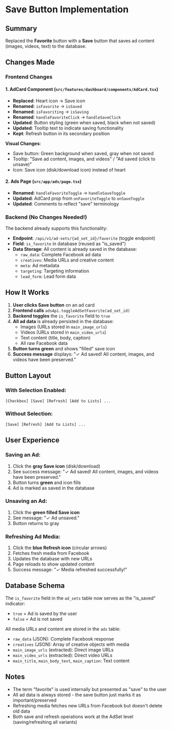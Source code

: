 # Save Button Implementation

## Summary
Replaced the **Favorite** button with a **Save** button that saves ad content (images, videos, text) to the database.

## Changes Made

### Frontend Changes

#### 1. AdCard Component (`src/features/dashboard/components/AdCard.tsx`)
- **Replaced**: Heart icon → Save icon
- **Renamed**: `isFavorite` → `isSaved`
- **Renamed**: `isFavoriting` → `isSaving`
- **Renamed**: `handleFavoriteClick` → `handleSaveClick`
- **Updated**: Button styling (green when saved, black when not saved)
- **Updated**: Tooltip text to indicate saving functionality
- **Kept**: Refresh button in its secondary position

**Visual Changes**:
- Save button: Green background when saved, gray when not saved
- Tooltip: "Save ad content, images, and videos" / "Ad saved (click to unsave)"
- Icon: Save icon (disk/download icon) instead of heart

#### 2. Ads Page (`src/app/ads/page.tsx`)
- **Renamed**: `handleFavoriteToggle` → `handleSaveToggle`
- **Updated**: AdCard prop from `onFavoriteToggle` to `onSaveToggle`
- **Updated**: Comments to reflect "save" terminology

### Backend (No Changes Needed!)
The backend already supports this functionality:
- **Endpoint**: `/api/v1/ad-sets/{ad_set_id}/favorite` (toggle endpoint)
- **Field**: `is_favorite` in database (reused as "is_saved")
- **Data Storage**: All content is already saved in the database:
  - `raw_data`: Complete Facebook ad data
  - `creatives`: Media URLs and creative content
  - `meta`: Ad metadata
  - `targeting`: Targeting information
  - `lead_form`: Lead form data

## How It Works

1. **User clicks Save button** on an ad card
2. **Frontend calls** `adsApi.toggleAdSetFavorite(ad_set_id)`
3. **Backend toggles** the `is_favorite` field to `true`
4. **All ad data** is already persisted in the database:
   - Images (URLs stored in `main_image_urls`)
   - Videos (URLs stored in `main_video_urls`)
   - Text content (title, body, caption)
   - All raw Facebook data
5. **Button turns green** and shows "filled" save icon
6. **Success message** displays: "✓ Ad saved! All content, images, and videos have been preserved."

## Button Layout

### With Selection Enabled:
```
[Checkbox] [Save] [Refresh] [Add to Lists] ...
```

### Without Selection:
```
[Save] [Refresh] [Add to Lists] ...
```

## User Experience

### Saving an Ad:
1. Click the **gray Save icon** (disk/download)
2. See success message: "✓ Ad saved! All content, images, and videos have been preserved."
3. Button turns **green** and icon fills
4. Ad is marked as saved in the database

### Unsaving an Ad:
1. Click the **green filled Save icon**
2. See message: "✓ Ad unsaved."
3. Button returns to gray

### Refreshing Ad Media:
1. Click the **blue Refresh icon** (circular arrows)
2. Fetches fresh media from Facebook
3. Updates the database with new URLs
4. Page reloads to show updated content
5. Success message: "✓ Media refreshed successfully!"

## Database Schema

The `is_favorite` field in the `ad_sets` table now serves as the "is_saved" indicator:
- `true` = Ad is saved by the user
- `false` = Ad is not saved

All media URLs and content are stored in the `ads` table:
- `raw_data` (JSON): Complete Facebook response
- `creatives` (JSON): Array of creative objects with media
- `main_image_urls` (extracted): Direct image URLs
- `main_video_urls` (extracted): Direct video URLs
- `main_title`, `main_body_text`, `main_caption`: Text content

## Notes

- The term "favorite" is used internally but presented as "save" to the user
- All ad data is always stored - the save button just marks it as important/preserved
- Refreshing media fetches new URLs from Facebook but doesn't delete old data
- Both save and refresh operations work at the AdSet level (saving/refreshing all variants)
